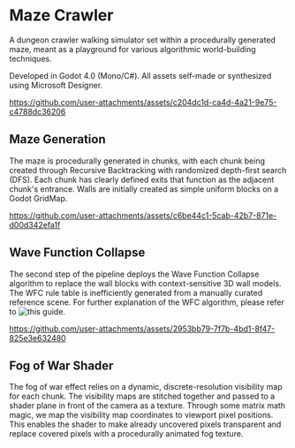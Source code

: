 # Maze Crawler

A dungeon crawler walking simulator set within a procedurally generated maze, meant as a playground for various algorithmic world-building techniques.

Developed in Godot 4.0 (Mono/C#).
All assets self-made or synthesized using Microsoft Designer.

https://github.com/user-attachments/assets/c204dc1d-ca4d-4a21-9e75-c4788dc36206

## Maze Generation
The maze is procedurally generated in chunks, with each chunk being created through Recursive Backtracking with randomized depth-first search (DFS).
Each chunk has clearly defined exits that function as the adjacent chunk's entrance.
Walls are initially created as simple uniform blocks on a Godot GridMap.

https://github.com/user-attachments/assets/c6be44c1-5cab-42b7-871e-d00d342efa1f

## Wave Function Collapse
The second step of the pipeline deploys the Wave Function Collapse algorithm to replace the wall blocks with context-sensitive 3D wall models.
The WFC rule table is inefficiently generated from a manually curated reference scene.
For further explanation of the WFC algorithm, please refer to ![this guide](https://robertheaton.com/2018/12/17/wavefunction-collapse-algorithm/).

https://github.com/user-attachments/assets/2953bb79-7f7b-4bd1-8f47-825e3e632480


## Fog of War Shader
The fog of war effect relies on a dynamic, discrete-resolution visibility map for each chunk. The visibility maps are stitched together and passed to a shader plane in front of the camera as a texture.
Through some matrix math magic, we map the visibility map coordinates to viewport pixel positions. This enables the shader to make already uncovered pixels transparent and replace covered pixels with a procedurally animated fog texture.
